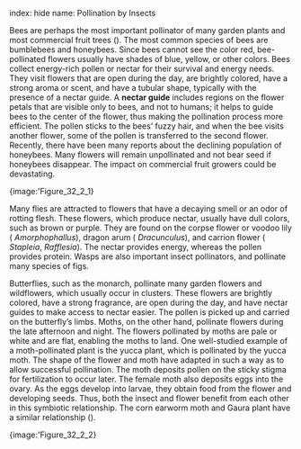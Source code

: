 index: hide
name: Pollination by Insects

Bees are perhaps the most important pollinator of many garden plants and most commercial fruit trees (). The most common species of bees are bumblebees and honeybees. Since bees cannot see the color red, bee-pollinated flowers usually have shades of blue, yellow, or other colors. Bees collect energy-rich pollen or nectar for their survival and energy needs. They visit flowers that are open during the day, are brightly colored, have a strong aroma or scent, and have a tubular shape, typically with the presence of a nectar guide. A  **nectar guide** includes regions on the flower petals that are visible only to bees, and not to humans; it helps to guide bees to the center of the flower, thus making the pollination process more efficient. The pollen sticks to the bees’ fuzzy hair, and when the bee visits another flower, some of the pollen is transferred to the second flower. Recently, there have been many reports about the declining population of honeybees. Many flowers will remain unpollinated and not bear seed if honeybees disappear. The impact on commercial fruit growers could be devastating.


{image:'Figure_32_2_1}
        

Many flies are attracted to flowers that have a decaying smell or an odor of rotting flesh. These flowers, which produce nectar, usually have dull colors, such as brown or purple. They are found on the corpse flower or voodoo lily ( *Amorphophallus*), dragon arum ( *Dracunculus*), and carrion flower ( *Stapleia*,  *Rafflesia*). The nectar provides energy, whereas the pollen provides protein. Wasps are also important insect pollinators, and pollinate many species of figs.

Butterflies, such as the monarch, pollinate many garden flowers and wildflowers, which usually occur in clusters. These flowers are brightly colored, have a strong fragrance, are open during the day, and have nectar guides to make access to nectar easier. The pollen is picked up and carried on the butterfly’s limbs. Moths, on the other hand, pollinate flowers during the late afternoon and night. The flowers pollinated by moths are pale or white and are flat, enabling the moths to land. One well-studied example of a moth-pollinated plant is the yucca plant, which is pollinated by the yucca moth. The shape of the flower and moth have adapted in such a way as to allow successful pollination. The moth deposits pollen on the sticky stigma for fertilization to occur later. The female moth also deposits eggs into the ovary. As the eggs develop into larvae, they obtain food from the flower and developing seeds. Thus, both the insect and flower benefit from each other in this symbiotic relationship. The corn earworm moth and Gaura plant have a similar relationship ().


{image:'Figure_32_2_2}
        
